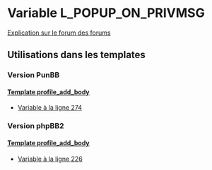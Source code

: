 # Variable L_POPUP_ON_PRIVMSG
[Explication sur le forum des forums](http://forum.forumactif.com/t294113-listing-des-variables#L_POPUP_ON_PRIVMSG)

## Utilisations dans les templates

### Version PunBB

#### [Template profile_add_body](punbb/profile_add_body.md)
* [Variable à la ligne 274](../punbb/profile_add_body.tpl#L274)

### Version phpBB2

#### [Template profile_add_body](subsilver/profile_add_body.md)
* [Variable à la ligne 226](../subsilver/profile_add_body.tpl#L226)